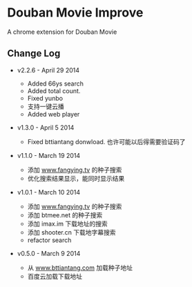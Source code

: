 # Douban Movie Improve

A chrome extension for Douban Movie

## Change Log

- v2.2.6 - April 29 2014
    - Added 66ys search
    - Added total count.
    - Fixed yunbo
    - 支持一键云播
    - Added web player

- v1.3.0 - April 5 2014
    - Fixed bttiantang donwload. 也许可能以后得需要验证码了

- v1.1.0 - March 19 2014
    - 添加 www.fangying.tv 的种子搜索
    - 优化搜索结果显示，能同时显示结果

- v1.0.1 - March 10 2014
    - 添加 www.fangying.tv 的种子搜索
    - 添加 btmee.net 的种子搜索
    - 添加 imax.im 下载地址的搜索
    - 添加 shooter.cn 下载地字幕搜索
    - refactor search

- v0.5.0 - March 9 2014
    - 从 www.bttiantang.com 加载种子地址
    - 百度云加载下载地址

